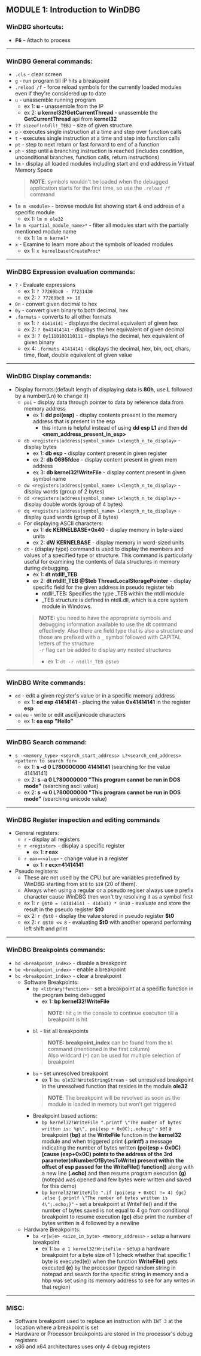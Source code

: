 ## MODULE 1: Introduction to WinDBG

### WinDBG shortcuts:
- **<kbd>F6</kbd>** - Attach to process

---

### WinDBG General commands:
- `.cls` - clear screen
- `g` - run program till IP hits a breakpoint
- `.reload /f` - force reload symbols for the currently loaded modules even if they're considered up to date
- `u` - unassemble running program
  - ex 1: **u** - unassemble from the IP
  - ex 2: **u kernel32!GetCurrentThread** - unassemble the **GetCurrentThread** api from **kernel32**
- `?? sizeof(ntdll!_TEB)` - size of given structure
- `p` - executes single instruction at a time and step over function calls
- `t` - executes single instruction at a time and step into function calls
- `pt` - step to next return or fast forward to end of a function
- `ph` - step until a branching instruction is reached (includes condition, unconditional branches, function calls, return instructions)
- `lm` - display all loaded modules including start and end address in Virtual Memory Space
  > **NOTE**: symbols wouldn't be loaded when the debugged application starts for the first time, so use the `.reload /f` command
- `lm m <module>` - browse module list showing start & end address of a specific module
  - ex 1: `lm m ole32`
- `lm m <partial_module_name>*` - filter all modules start with the partially mentioned module name
  - ex 1: `lm m kernel*`
- `x` - Examine to learn more about the symbols of loaded modules
  - ex 1: `x kernelbase!CreateProc*`

---

### WinDBG Expression evaluation commands:
  - `?` - Evaluate expressions
    - ex 1: `? 77269bc0 - 77231430`
    - ex 2: `? 77269bc0 >> 18`
  - `0n` - convert given decimal to hex
  - `0y` - convert given binary to both decimal, hex
  - `.formats` - converts to all other formats
    - ex 1: `? 41414141` - displays the decimal equivalent of given hex
    - ex 2: `? 0n41414141` - displays the hex equivalent of given decimal
    - ex 3: `? 0y1110100110111` - displays the decimal, hex equivalent of given binary
    - ex 4: `.formats 41414141` - displays the decimal, hex, bin, oct, chars, time, float, double equivalent of given value

---

### WinDBG Display commands:
- Display formats:(default length of displaying data is **80h**, use **L** followed by a number(Ln) to change it)
  - `poi` - display data through pointer to data by reference data from memory address
    - ex 1: **dd poi(esp)** - display contents present in the memory address that is present in the esp
      - this inturn is helpful instead of using **dd esp L1** and then **dd <mem_address_present_in_esp>**
  - `db <registers|address|symbol_name> L<length_n_to_display>` - display bytes
    - ex 1: **db esp** - display content present in given register
    - ex 2: **db 0695fdcc** - display content present in given mem address
    - ex 3: **db kernel32!WriteFile** - display content present in given symbol name
  - `dw <registers|address|symbol_name> L<length_n_to_display>` - display words (group of 2 bytes)
  - `dd <registers|address|symbol_name> L<length_n_to_display>` - display double words (group of 4 bytes)
  - `dq <registers|address|symbol_name> L<length_n_to_display>` - display quad words (group of 8 bytes)
  - For displaying ASCII characters:
    - ex 1: **dc KERNELBASE+0x40** - display memory in byte-sized units
    - ex 2: **dW KERNELBASE** - display memory in word-sized units
  - `dt` -  (display type) command is used to display the members and values of a specified type or structure. This command is particularly useful for examining the contents of data structures in memory during debugging.
    - ex 1: **dt ntdll!_TEB**
    - ex 2: **dt ntdll!_TEB @$teb ThreadLocalStoragePointer** - display specific field for the given address in pseudo register teb
      - ntdll!_TEB: Specifies the type _TEB within the ntdll module
      - _TEB structure is defined in ntdll.dll, which is a core system module in Windows.
    > **NOTE:** you need to have the appropriate symbols and debugging information available to use the **dt** command effectively. Also there are field type that is also a structure and those are prefixed with a `_` symbol followed with CAPITAL letters of the structure  
    > `-r` flag can be added to display any nested structures  
    >   - ex 1: `dt -r ntdll!_TEB @$teb`

---

### WinDBG Write commands:
- `ed` - edit a given register's value or in a specific memory address
  - ex 1: **ed esp 41414141** - placing the value **0x41414141** in the register **esp**
- `ea|eu` - write or edit ascii|unicode characters
  - ex 1: **ea esp "Hello"**

---

### WinDBG Search command:
- `s -<memory_type> <search_start_address> L?<search_end_address> <pattern to search for>`
  - ex 1: **s -d 0 L?80000000 41414141** (searching for the value 41414141)
  - ex 2: **s -a 0 L?80000000 "This program cannot be run in DOS mode"** (searching ascii value)
  - ex 2: **s -u 0 L?80000000 "This program cannot be run in DOS mode"** (searching unicode value)

---

### WinDBG Register inspection and editing commands
- General registers:
  - `r` - display all registers
  - `r <register>` - display a specific register
    - ex 1: **r eax**
  - `r eax=<value>` - change value in a register
    - ex 1: **r ecx=41414141**
- Pseudo registers:
  - These are not used by the CPU but are variables predefined by WinDBG starting from `$t0` to `$19` (20 of them).
  - Always when using a regular or a pseudo regiser always use `@` prefix character cause WinDBG then won't try resolving it as a symbol first
  - ex 1: `r @$t0 = (41414141 - 414141) * 0n10` - evaluate and store the result in the pseudo register **$t0**
  - ex 2: `r @$t0` - display the value stored in pseudo register **$t0**
  - ex 2: `r @$t0 << 8` - evaluating **$t0** with another operand performing left shift and print

---

### WinDBG Breakpoints commands:
- `bd <breakpoint_index>` - disable a breakpoint
- `be <breakpoint_index>` - enable a breakpoint
- `bc <breakpoint_index>` - clear a breakpoint
  - Software Breakpoints:
    - `bp <library!function>` - set a breakpoint at a specific function in the program being debugged
      - ex 1: **bp kernel32!WriteFile**
      > **NOTE:** hit `g` in the console to continue execution till a breakpoint is hit
    - `bl` - list all breakpoints
      > **NOTE:** **breakpoint_index** can be found from the `bl` command (mentioned in the first column)  
      > Also wildcard (`*`) can be used for multiple selection of breakpoint
    - `bu` - set unresolved breakpoint
      - ex 1: `bu ole32!WriteStringStream` - set unresolved breakpoint in the unresolved function that resides in the module **ole32**
      > **NOTE**: The breakpoint will be resolved as soon as the module is loaded in memory but won't get triggered
    - Breakpoint based actions:
      - `bp kernel32!WriteFile ".printf \"The number of bytes written is: %p\", poi(esp + 0x0C);.echo;g"` - set a breakpoint **(bp)** at the **WriteFile** function in the **kernel32** module and when triggered print **(.printf)** a message indicating the number of bytes written **(poi(esp + 0x0C) [cause (esp+0x0C) points to the address of the 3rd parameter(nNumberOfBytesToWrite) present within the offset of esp passed for the WriteFile() function])** along with a new line **(.echo)** and then resume program execution **(g)** (notepad was opened and few bytes were written and saved for this demo)
      - `bp kernel32!WriteFile ".if (poi(esp + 0x0C) != 4) {gc} .else {.printf \"The number of bytes written is 4\";.echo;}"` - set a breakpoint at WriteFile() and if the number of bytes saved is not equal to 4 go from conditional breakpoint to resume execution **(gc)** else print the number of bytes written is 4 followed by a newline
  - Hardware Breakpoints:
    - `ba <r|w|e> <size_in_byte> <memory_address>` - setup a harware breakpoint
      - ex 1: `ba e 1 kernel32!WriteFile` - setup a hardware breakpoint for a byte size of 1 (check whether that specific 1 byte is executed(e)) when the function **WriteFile()** gets executed **(e)** by the processor (typed random string in notepad and search for the specific string in memory and a hbp was set using its memory address to see for any writes in that region)

---

### MISC:
  - Software breakpoint used to replace an instruction with `INT 3` at the location where a breakpoint is set
  - Hardware or Processor breakpoints are stored in the processor's debug registers
  - x86 and x64 architectures uses only 4 debug registers
